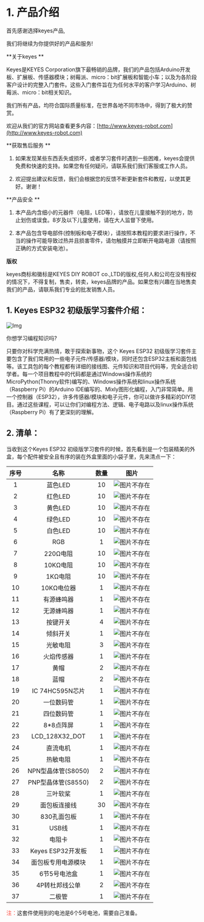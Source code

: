 # 1. 产品介绍

首先感谢选择keyes产品,

我们将继续为你提供好的产品和服务!

**关于keyes **    

Keyes是KEYES Corporation旗下最畅销的品牌，我们的产品包括Arduino开发板、扩展板、传感器模块；树莓派、micro：bit扩展板和智能小车；以及为各阶段客户设计的完整入门套件。这些入门套件旨在为任何水平的客户学习Arduino、树莓派、micro：bit相关知识。

我们所有产品，均符合国际质量标准，在世界各地不同市场中，得到了极大的赞赏。

欢迎从我们的官方网站查看更多内容：[http://www.keyes-robot.com](http://www.keyes-robot.com)


**获取售后服务 ** 
 
1. 如果发现某些东西丢失或损坏，或者学习套件时遇到一些困难，keyes会提供免费和快速的支持。如果您有任何疑问，请联系我们我们客服或工作人员。

2. 欢迎提出建议和反馈，我们会根据您的反馈不断更新套件和教程，以使其更好。谢谢！

**产品安全 ** 

1. 本产品内含细小的元器件（电阻，LED等），请放在儿童接触不到的地方，防止划伤或误食。8岁及以下儿童使用，请在大人监督下使用。

2. 本产品包含导电部件(控制板和电子模块），请按照本教程的要求进行操作，不当的操作可能导致过热并且损害零件，请勿触摸并立即断开电路电源（请按照正确的方式安装电池）。

**版权** 

keyes商标和徽标是KEYES DIY ROBOT co.,LTD的版权,任何人和公司在没有授权的情况下，不得复制，售卖，转卖，keyes品牌的产品。如果您有兴趣在当地售卖我们的产品，请联系我们专业的批发销售人员。

## 1. Keyes ESP32 初级版学习套件介绍：

![Img](./media/img-20241105140359.jpg)

你想学习编程知识吗?

只要你对科学充满热情，敢于探索新事物，这个 Keyes ESP32 初级版学习套件主要包含了我们常用的一些电子元件/传感器/模块，同时还包含ESP32主板和面包线等。该工具包的每个教程都有详细的接线图、元件知识和项目代码等，完全适合初学者。每一个项目教程中的代码都是通过Windows操作系统的MicroPython(Thonny软件)编写的、Windows操作系统和linux操作系统（Raspberry Pi）的Arduino IDE编写的、Mixly图形化编程，入门非常简单。用一个控制器（ESP32），许多传感器/模块和电子元件，你可以做许多精彩的DIY项目。通过这些课程，可以让你们对编程方法、逻辑、电子电路以及linux操作系统（Raspberry Pi）有了更深刻的理解。

## 2. 清单：

当收到这个Keyes ESP32 初级版学习套件的时候，首先看到是一个包装精美的外盒，每个配件被安全且有序的装在外盒里面的小袋子里，先来清点一下：

| 序号 | 名称 | 数量 | 图片 |
| :--: | :--: | :--: | :--: |
| 1 | 蓝色LED | 10 | ![图片不存在](./media/f6bbd58a5d3ad73cbbb4f9dc6dbebce0.png)|
| 2 | 红色LED | 10 | ![图片不存在](./media/28c28e6163de71f861c1f8f9bf621ee2.png) |
| 3 | 黄色LED | 10 | ![图片不存在](./media/538628fed136c06e104ae01b69774d34.png) |
| 4 | 绿色LED | 10 | ![图片不存在](./media/cede9aadb081f8efbe1aa2884452296f.png) |
|5  |白色LED|10|![图片不存在](./media/8aebcf71e0db1a7f97458ee667b22878.png)|
| 6 | RGB | 1 |![图片不存在](./media/003957a24c8e74516a270a6e185801a2.png) |
| 7 | 220Ω电阻 | 10 | ![图片不存在](./media/83dd3936e779ba45cddf56600115789d.png) |
| 8 | 10KΩ电阻 | 10 | ![图片不存在](./media/c2c666b93f8c92e48a934cc7d9f973f0.png) |
| 9 | 1KΩ电阻 | 10 | ![图片不存在](./media/9b934d4a221b3b257a455c3b3c4228e2.png)|
| 10 | 10KΩ电位器 | 1 |![图片不存在](./media/ac70940b0377ccf514485a998d6720fb.png) |
| 11 | 有源蜂鸣器 | 1 | ![图片不存在](./media/ce52ed607c9bf646c08b31bdcbda32dc.png) |
| 12 | 无源蜂鸣器 | 1 | ![图片不存在](./media/22d5fea09cc7ab9cdcc629c9154ba381.png) |
| 13 | 按键开关 | 4 | ![图片不存在](./media/c14b6e885fd4e7f896660e8f0b17c53b.png) |
| 14 | 倾斜开关 | 1 | ![图片不存在](./media/1f2336f407c46c06a22ea95f6b829889.png) |
| 15 | 光敏电阻 | 3 | ![图片不存在](./media/370c51be584ea949504a2c23b0d2a236.png) |
| 16 | 火焰传感器 | 1 | ![图片不存在](./media/4db4a5c9d0a14d3acd4d83d77512e62c.png) |
| 17 | 黄帽 | 2 | ![图片不存在](./media/5541c805fdda861e206fded757b7273a.png) |
|18|蓝帽|2| ![图片不存在](./media/66ad501e78acc66c6ccb3ee96e755c23.png) |
| 19 | IC 74HC595N芯片 | 1 | ![图片不存在](./media/885e82580c63e5646c5f0f5965d8d22d.png) |
| 20 |一位数码管 | 1 | ![图片不存在](./media/50b0805b23829e01d4e1053b156e8246.png) |
| 21 | 四位数码管 | 1 |![图片不存在](./media/9fdfea69b62531a92309052760130694.png) |
| 22 | 8*8点阵屏 | 1 | ![图片不存在](./media/e5d2b82a75e728b09b97cc15056b0287.png) |
| 23 | LCD_128X32_DOT | 1 |![图片不存在](./media/ee579c30618ac5b406afefca28affaab.png) |
|24|直流电机|1|![图片不存在](./media/dae45d195fded43701882b0f36f21b98.png)|
|25|热敏电阻|1|![图片不存在](./media/88f6759db2cc9c8ca4f1e821d5b0d802.png)|
|26|NPN型晶体管(S8050)|2|![图片不存在](./media/6c3a06627faa0d87dd69cbd361929240.png)|
|27|PNP型晶体管(S8550)|2|![图片不存在](./media/6c3a06627faa0d87dd69cbd361929240.png)|
|28|三叶软桨|1|![图片不存在](./media/1fa137ed145f6d7579d0245284776fbb.png)|
|29|面包板连接线|30|![图片不存在](./media/b146f1221b43b628375e658c8c0bc91f.png)|
|30|830孔面包板|1|![图片不存在](./media/6bea285b04975f047a7cb1ccbbd0ee95.png)|
|31|USB线|1|![图片不存在](./media/c4e6c70864cc39335a240e827d4c2917.png)|
|32|电阻卡|1|![图片不存在](./media/9d05389e19d8128ee7ef0497061782a0.png)|
|33|Keyes ESP32开发板|1|![图片不存在](./media/cc071c5ea1219f92ddb7f3a893380c08.png)|
|34|面包板专用电源模块|1|![图片不存在](./media/c562656c96657983e724daed7c8d6202.png)|
|35|6节5号电池盒|1|![图片不存在](./media/617850e058dba425262b7acbf11ee141.png)|
|36|4P转杜邦线公单|2|![图片不存在](./media/4191d5454859076aa2a6c069185be177.png)|
|37|二极管|1|![图片不存在](./media/e6fc7ef2600a1bc1fe16301855b52f84.png)|

<span style="color: rgb(255, 76, 65);">注：</span>这套件使用到的电池是6个5号电池，需要自己准备。



